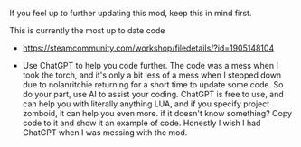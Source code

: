 If you feel up to further updating this mod, keep this in mind first.

This is currently the most up to date code
  *  https://steamcommunity.com/workshop/filedetails/?id=1905148104
  
  * Use ChatGPT to help you code further. The code was a mess when I took the torch, and it's only a bit less of a mess when I stepped down due to nolanritchie returning for a short time to update some code. So do your part, use AI to assist your coding. ChatGPT is free to use, and can help you with literally anything LUA, and if you specify project zomboid, it can help you even more. if it doesn't know something? Copy code to it and show it an example of code. Honestly I wish I had ChatGPT when I was messing with the mod. 




